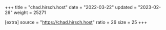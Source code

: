 +++
title = "chad.hirsch.host"
date = "2022-03-22"
updated = "2023-02-26"
weight = 25271

[extra]
source = "https://chad.hirsch.host"
ratio = 26
size = 25
+++

